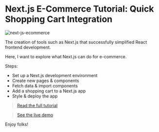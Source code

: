 # Next.js E-Commerce Tutorial: Quick Shopping Cart Integration

![next-js-ecommerce](https://snipcart.com/media/204366/next-js-ecommerce.png)

The creation of tools such as Next.js that successfully simplified React frontend development.

Here, I want to explore what Next.js can do for e-commerce.

Steps:

- Set up a Next.js development environment
- Create new pages & components
- Fetch data & import components
- Add a shopping cart to a Next.js app
- Style & deploy the app

> [Read the full tutorial](https://snipcart.com/blog/next-js-ecommerce-tutorial)

> [See the live demo](https://snipcart-nextjs.herokuapp.com/)

Enjoy folks!
